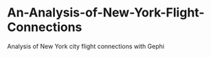 # An-Analysis-of-New-York-Flight-Connections
Analysis of New York city flight connections with Gephi
